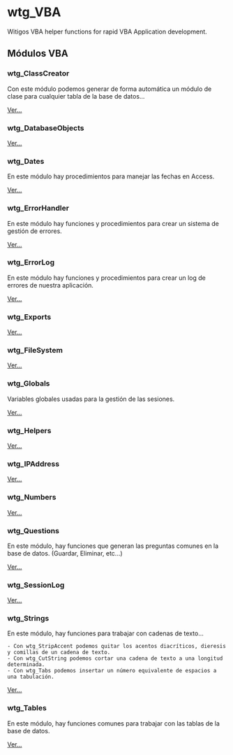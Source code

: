 # wtg_VBA


Witigos VBA helper functions for rapid VBA Application development.

## Módulos VBA

### wtg_ClassCreator

Con este módulo podemos generar de forma automática un módulo de clase para cualquier tabla de la base de datos...

[Ver...](https://github.com/witigo/wtg_VBA/blob/master/Access/wtg_ClassCreator.bas)

### wtg_DatabaseObjects


[Ver...](https://github.com/witigo/wtg_VBA/blob/master/Access/wtg_DatabaseObjects.bas)

### wtg_Dates

En este módulo hay procedimientos para manejar las fechas en Access.

[Ver...](https://github.com/witigo/wtg_VBA/blob/master/Access/wtg_Dates.bas)

### wtg_ErrorHandler

En este módulo hay funciones y procedimientos para crear un sistema de gestión de errores.

[Ver...](https://github.com/witigo/wtg_VBA/blob/master/Access/wtg_ErrorHandler.bas)

### wtg_ErrorLog

En este módulo hay funciones y procedimientos para crear un log de errores de nuestra aplicación.

[Ver...](https://github.com/witigo/wtg_VBA/blob/master/Access/wtg_ErrorLog.bas)

### wtg_Exports


[Ver...](https://github.com/witigo/wtg_VBA/blob/master/Access/wtg_Exports.bas)

### wtg_FileSystem


[Ver...](https://github.com/witigo/wtg_VBA/blob/master/Access/wtg_FileSystem.bas)

### wtg_Globals

Variables globales usadas para la gestión de las sesiones.

[Ver...](https://github.com/witigo/wtg_VBA/blob/master/Access/wtg_Globals.bas)

### wtg_Helpers


[Ver...](https://github.com/witigo/wtg_VBA/blob/master/Access/wtg_Helpers.bas)

### wtg_IPAddress


[Ver...](https://github.com/witigo/wtg_VBA/blob/master/Access/wtg_IPAddress.bas)

### wtg_Numbers


[Ver...](https://github.com/witigo/wtg_VBA/blob/master/Access/wtg_Numbers.bas)

### wtg_Questions

En este módulo, hay funciones que generan las preguntas comunes en la base de datos. (Guardar, Eliminar, etc...)

[Ver...](https://github.com/witigo/wtg_VBA/blob/master/Access/wtg_Questions.bas)

### wtg_SessionLog


[Ver...](https://github.com/witigo/wtg_VBA/blob/master/Access/wtg_SessionLog.bas)

### wtg_Strings

En este módulo, hay funciones para trabajar con cadenas de texto...

	- Con wtg_StripAccent podemos quitar los acentos diacríticos, dieresis y comillas de un cadena de texto.
	- Con wtg_CutString podemos cortar una cadena de texto a una longitud determinada.
	- Con wtg_Tabs podemos insertar un número equivalente de espacios a una tabulación.

[Ver...](https://github.com/witigo/wtg_VBA/blob/master/Access/wtg_Strings.bas)

### wtg_Tables

En este módulo, hay funciones comunes para trabajar con las tablas de la base de datos.

[Ver...](https://github.com/witigo/wtg_VBA/blob/master/Access/wtg_Tables.bas)